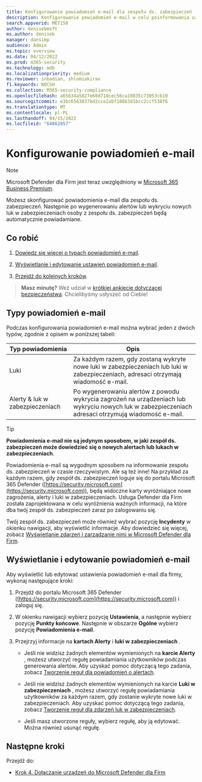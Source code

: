 ```yaml
---
title: Konfigurowanie powiadomień e-mail dla zespołu ds. zabezpieczeń
description: Konfigurowanie powiadomień e-mail w celu poinformowania użytkowników o alertach i lukach w zabezpieczeniach przy użyciu Microsoft Defender dla Firm
search.appverid: MET150
author: denisebmsft
ms.author: deniseb
manager: dansimp
audience: Admin
ms.topic: overview
ms.date: 04/12/2022
ms.prod: m365-security
ms.technology: mdb
ms.localizationpriority: medium
ms.reviewer: inbadian, shlomiakirav
f1.keywords: NOCSH
ms.collection: M365-security-compliance
ms.openlocfilehash: a65634a5827e60d710cec56ca10835c73053cb10
ms.sourcegitcommit: e3bc6563037bd2cce2abf108b3d1bcc2ccf538f6
ms.translationtype: MT
ms.contentlocale: pl-PL
ms.lasthandoff: 04/15/2022
ms.locfileid: "64862857"
---
```

# <a name="set-up-email-notifications"></a>Konfigurowanie powiadomień e-mail

> [!NOTE]
> Microsoft Defender dla Firm jest teraz uwzględniony w [Microsoft 365 Business Premium](../../business-premium/index.md). 

Możesz skonfigurować powiadomienia e-mail dla zespołu ds. zabezpieczeń. Następnie po wygenerowaniu alertów lub wykryciu nowych luk w zabezpieczeniach osoby z zespołu ds. zabezpieczeń będą automatycznie powiadamiane. 

## <a name="what-to-do"></a>Co robić

1. [Dowiedz się więcej o typach powiadomień e-mail](#types-of-email-notifications).

2. [Wyświetlanie i edytowanie ustawień powiadomień e-mail](#view-and-edit-email-notifications).

3. [Przejdź do kolejnych kroków](#next-steps).


>
> **Masz minutę?**
> Weź udział w <a href="https://microsoft.qualtrics.com/jfe/form/SV_0JPjTPHGEWTQr4y" target="_blank">krótkiej ankiecie dotyczącej bezpieczeństwa</a>. Chcielibyśmy usłyszeć od Ciebie!
>

## <a name="types-of-email-notifications"></a>Typy powiadomień e-mail

Podczas konfigurowania powiadomień e-mail można wybrać jeden z dwóch typów, zgodnie z opisem w poniższej tabeli:

| Typ powiadomienia  | Opis  |
|---------|---------|
| Luki  | Za każdym razem, gdy zostaną wykryte nowe luki w zabezpieczeniach lub luki w zabezpieczeniach, adresaci otrzymają wiadomość e-mail. |
| Alerty & luk w zabezpieczeniach  | Po wygenerowaniu alertów z powodu wykrycia zagrożeń na urządzeniach lub wykryciu nowych luk w zabezpieczeniach adresaci otrzymują wiadomość e-mail. |

> [!TIP]
> **Powiadomienia e-mail nie są jedynym sposobem, w jaki zespół ds. zabezpieczeń może dowiedzieć się o nowych alertach lub lukach w zabezpieczeniach**.
> 
> Powiadomienia e-mail są wygodnym sposobem na informowanie zespołu ds. zabezpieczeń w czasie rzeczywistym. Ale są też inne! Na przykład za każdym razem, gdy zespół ds. zabezpieczeń loguje się do portalu Microsoft 365 Defender ([https://security.microsoft.com](https://security.microsoft.com)), będą widoczne karty wyróżniające nowe zagrożenia, alerty i luki w zabezpieczeniach. Usługa Defender dla Firm została zaprojektowana w celu wyróżnienia ważnych informacji, na które dba twój zespół ds. zabezpieczeń zaraz po zalogowaniu się.
> 
> Twój zespół ds. zabezpieczeń może również wybrać pozycję **Incydenty** w okienku nawigacji, aby wyświetlić informacje. Aby dowiedzieć się więcej, zobacz [Wyświetlanie zdarzeń i zarządzanie nimi w Microsoft Defender dla Firm](mdb-view-manage-incidents.md).

## <a name="view-and-edit-email-notifications"></a>Wyświetlanie i edytowanie powiadomień e-mail

Aby wyświetlić lub edytować ustawienia powiadomień e-mail dla firmy, wykonaj następujące kroki:

1. Przejdź do portalu Microsoft 365 Defender ([https://security.microsoft.com](https://security.microsoft.com)) i zaloguj się.

2. W okienku nawigacji wybierz pozycję **Ustawienia**, a następnie wybierz pozycję **Punkty końcowe**. Następnie w obszarze **Ogólne** wybierz pozycję **Powiadomienia e-mail**. 

3. Przejrzyj informacje na **kartach Alerty** i **luki w zabezpieczeniach** .

   - Jeśli nie widzisz żadnych elementów wymienionych na **karcie Alerty** , możesz utworzyć regułę powiadamiania użytkowników podczas generowania alertów. Aby uzyskać pomoc dotyczącą tego zadania, zobacz [Tworzenie reguł dla powiadomień o alertach](../defender-endpoint/configure-email-notifications.md).

   - Jeśli nie widzisz żadnych elementów wymienionych na karcie **Luki w zabezpieczeniach** , możesz utworzyć regułę powiadamiania użytkowników za każdym razem, gdy zostanie wykryte nowe luki w zabezpieczeniach. Aby uzyskać pomoc dotyczącą tego zadania, zobacz [Tworzenie reguł dla zdarzeń luk w zabezpieczeniach](../defender-endpoint/configure-vulnerability-email-notifications.md).

   - Jeśli masz utworzone reguły, wybierz regułę, aby ją edytować. Można również usunąć regułę. 

## <a name="next-steps"></a>Następne kroki

Przejdź do:

- [Krok 4. Dołączanie urządzeń do Microsoft Defender dla Firm](mdb-onboard-devices.md)
